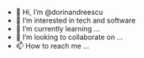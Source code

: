 - 👋 Hi, I’m @dorinandreescu
- 👀 I’m interested in tech and software
- 🌱 I’m currently learning ...
- 💞️ I’m looking to collaborate on ...
- 📫 How to reach me ...

<!---
dorinandreescu/dorinandreescu is a ✨ special ✨ repository because its `README.md` (this file) appears on your GitHub profile.
You can click the Preview link to take a look at your changes.
--->
